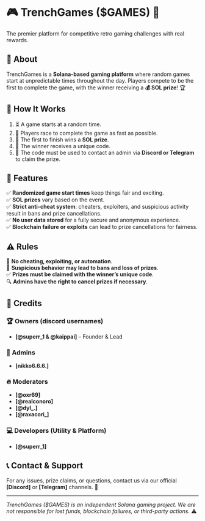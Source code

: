 # 🎮 TrenchGames ($GAMES) 🚀
The premier platform for competitive retro gaming challenges with real rewards.

## 🌟 About
TrenchGames is a **Solana-based gaming platform** where random games start at unpredictable times throughout the day. Players compete to be the first to complete the game, with the winner receiving a **💰 SOL prize**! 🏆

## 🎲 How It Works
1. ⏳ A game starts at a random time.
2. 🏃 Players race to complete the game as fast as possible.
3. 🥇 The first to finish wins a **SOL prize**.
4. 🔑 The winner receives a unique code.
5. 📩 The code must be used to contact an admin via **Discord or Telegram** to claim the prize.

## 🚀 Features
✅ **Randomized game start times** keep things fair and exciting.  
✅ **SOL prizes** vary based on the event.  
✅ **Strict anti-cheat system**: cheaters, exploiters, and suspicious activity result in bans and prize cancellations.  
✅ **No user data stored** for a fully secure and anonymous experience.  
✅ **Blockchain failure or exploits** can lead to prize cancellations for fairness.  

## ⚠️ Rules
🚫 **No cheating, exploiting, or automation**.  
🚫 **Suspicious behavior may lead to bans and loss of prizes**.  
✅ **Prizes must be claimed with the winner’s unique code**.  
🔍 **Admins have the right to cancel prizes if necessary**.  

## 👥 Credits
### 🏆 Owners (discord usernames)
- **[@superr_1 & @kaippai]** – Founder & Lead

### 🔧 Admins
- **[nikko6.6.6.]**  

### 🔥 Moderators
- **[@oxr69]**  
- **[@realconoro]**
- **[@dyl_.]**
- **[@raxacori_]**

### 💻 Developers (Utility & Platform)
- **[@superr_1]**  

## 📞 Contact & Support
For any issues, prize claims, or questions, contact us via our official **[Discord]** or **[Telegram]** channels. 📨

---
_TrenchGames ($GAMES) is an independent Solana gaming project. We are not responsible for lost funds, blockchain failures, or third-party actions._ ⚠️


